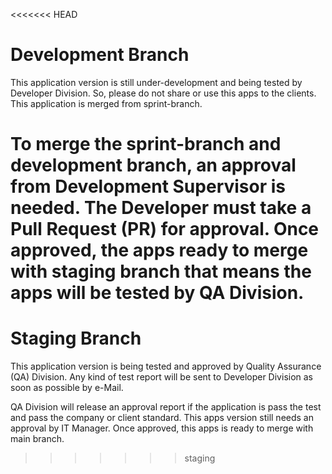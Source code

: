 <<<<<<< HEAD
# Development Branch
This application version is still under-development and being tested by Developer Division. So, please do not share or use this apps to the clients. This application is merged from sprint-branch.

To merge the sprint-branch and development branch, an approval from Development Supervisor is needed. The Developer must take a Pull Request (PR) for approval. Once approved, the apps ready to merge with staging branch that means the apps will be tested by QA Division.
=======
# Staging Branch
This application version is being tested and approved by Quality Assurance (QA) Division. Any kind of test report will be sent to Developer Division as soon as possible by e-Mail.

QA Division will release an approval report if the application is pass the test and pass the company or client standard. This apps version still needs an approval by IT Manager. Once approved, this apps is ready to merge with main branch. 
>>>>>>> staging
